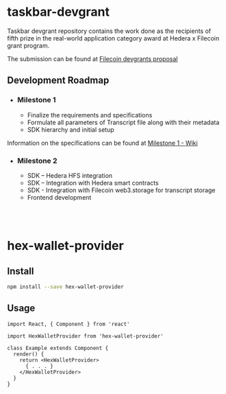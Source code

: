 # taskbar-devgrant

Taskbar devgrant repository contains the work done as the recipients of fifth prize in the real-world application category award at Hedera x Filecoin grant program.

The submission can be found at [Filecoin devgrants proposal](https://github.com/filecoin-project/devgrants/pull/319/files)

## Development Roadmap
- ### Milestone 1
    - Finalize the requirements and specifications
    - Formulate all parameters of Transcript file along with their metadata
    - SDK hierarchy and initial setup

Information on the specifications can be found at [Milestone 1 - Wiki](https://wiki.3vs.ro/grants/hedera-filecoin/specs-1)

- ### Milestone 2
    - SDK – Hedera HFS integration
    - SDK – Integration with Hedera smart contracts
    - SDK - Integration with Filecoin web3.storage for transcript storage
    - Frontend development

<br/><br/>

# hex-wallet-provider

## Install

```bash
npm install --save hex-wallet-provider
```

## Usage

```tsx
import React, { Component } from 'react'

import HexWalletProvider from 'hex-wallet-provider'

class Example extends Component {
  render() {
    return <HexWalletProvider>
      { . . . }
    </HexWalletProvider>
  }
}
```
